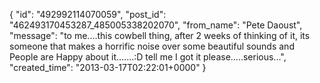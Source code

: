  {
   "id": "492992114070059",
   "post_id": "462493170453287_485005338202070",
   "from_name": "Pete Daoust",
   "message": "to me....this cowbell thing, after 2 weeks of thinking of it, its someone that makes a horrific noise over some beautiful sounds and People are Happy about it.......:D  tell me I got it please.....serious...",
   "created_time": "2013-03-17T02:22:01+0000"
 }
